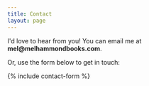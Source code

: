 ```yaml
---
title: Contact
layout: page
---
```


<p style="margin-top: 1em;">I'd love to hear from you! You can email me at <strong>mel@melhammondbooks.com</strong>.</p>
Or, use the form below to get in touch:

{% include contact-form %}